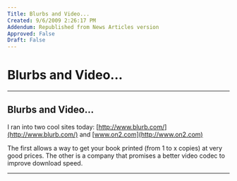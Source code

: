 ```yaml
---
Title: Blurbs and Video...
Created: 9/6/2009 2:26:17 PM
Addendum: Republished from News Articles version
Approved: False
Draft: False
---
```

# Blurbs and Video...

---

## Blurbs and Video...


I ran into two cool sites today: [http://www.blurb.com/](http://www.blurb.com/) and [www.on2.com](http://www.on2.com)



The first allows a way to get your book printed (from 1 to x copies) at very good prices. The other is a company that promises a better video codec to improve download speed.


<script src="/DesktopModules/itcMetaPost/js/m.js" type="text/javascript"></script>


---

